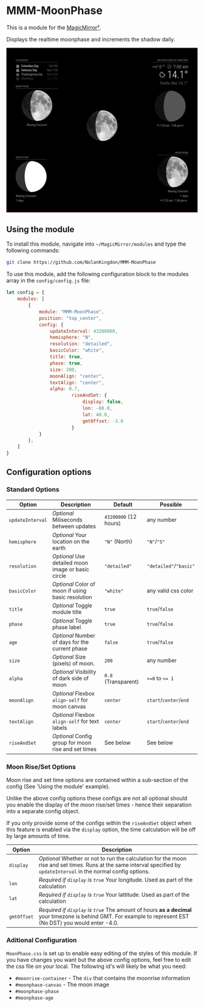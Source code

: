 # MMM-MoonPhase

This is a module for the [MagicMirror²](https://github.com/MichMich/MagicMirror/).

Displays the realtime moonphase and increments the shadow daily.

![Demo Image](https://github.com/NolanKingdon/MMM-MoonPhase/blob/master/images/2023-09-15-example-moons.png)

## Using the module

To install this module, navigate into `~/MagicMirror/modules` and type the following commands:

```sh
git clone https://github.com/NolanKingdon/MMM-MoonPhase
```

To use this module, add the following configuration block to the modules array in the `config/config.js` file:

```js
let config = {
	modules: [
		{
			module: "MMM-MoonPhase",
			position: "top_center",
			config: {
				updateInterval: 43200000,
				hemisphere: "N",
				resolution: "detailed",
				basicColor: "white",
				title: true,
				phase: true,
                size: 200,
                moonAlign: "center",
                textAlign: "center",
				alpha: 0.7,
                		riseAndSet: {
		                    display: false,
		                    lon: -80.0,
		                    lat: 40.0,
		                    gmtOffset: -3.0
		                }
			}
		},
	]
}
```

## Configuration options

### Standard Options

| Option           | Description                                       | Default              | Possible
|----------------- |---------------------------------------------------|----------------------|-----------
| `updateInterval` | *Optional* Miliseconds between updates            | `43200000` (12 hours)| any number
| `hemisphere`     | *Optional* Your location on the earth             | `"N"` (North)        | `"N"`/`"S"`
| `resolution`     | *Optional* Use detailed moon image or basic circle| `"detailed"`         | `"detailed"`/`"basic"`
| `basicColor`     | *Optional* Color of moon if using basic resolution| `"white"`            | any valid css color
| `title`          | *Optional* Toggle module title                    | `true`               | `true`/`false`
| `phase`          | *Optional* Toggle phase label                     | `true`               | `true`/`false`
| `age`            | *Optional* Number of days for the current phase   | `false`              | `true`/`false`
| `size`           | *Optional* Size (pixels) of moon.                 | `200`                | any number
| `alpha`          | *Optional* Visibility of dark side of moon        | `0.8` (Transparent)  | `>=0` to `<= 1`
| `moonAlign`      | *Optional* Flexbox `align-self` for moon canvas   | `center`             | `start`/`center`/`end`
| `textAlign`      | *Optional* Flexbox `align-self` for text labels   | `center`             | `start`/`center`/`end`
| `riseAndSet`     | *Optional* Config group for moon rise and set times | See below          | See below

### Moon Rise/Set Options
Moon rise and set time options are contained within a sub-section of the config (See 'Using the module' example).

Unlike the above config options these configs are not all optional should you enable the display of the moon rise/set times - hence their separation into a separate config object.

If you only provide some of the configs within the `riseAndSet` object when this feature is enabled via the `display` option, the time calculation will be off by large amounts of time.

| Option      | Description                                                                                                                                                             |
|-------------|-------------------------------------------------------------------------------------------------------------------------------------------------------------------------|
| `display`   | *Optional* Whether or not to run the calculation for the moon rise and set times. Runs at the same interval specified by `updateInterval` in the normal config options. |
| `lon`       | *Required if `display` is `true`* Your longitude. Used as part of the calculation                                                                                       |
| `lat`       | *Required if `display` is `true`* Your lattitude. Used as part of the calculation                                                                                       |
| `gmtOffset` | *Required if `display` is `true`* The amount of hours **as a decimal** your timezone is behind GMT. For example to represent EST (No DST) you would enter -4.0.         |

### Aditional Configuration

`MoonPhase.css` is set up to enable easy editing of the styles of this module. If you have changes you want but the above config options, feel free to edit the css file on your local. The following id's will likely be what you need:

 - `#moonrise-container` - The `div` that contains the moonrise information
 - `#moonphase-canvas` - The moon image
 - `#moonphase-phase`     
 - `#moonphase-age`

